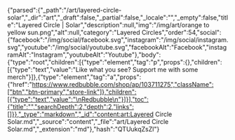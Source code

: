 {"parsed":{"_path":"/art/layered-circle-solar","_dir":"art","_draft":false,"_partial":false,"_locale":"","_empty":false,"title":"Layered Circle | Solar","description":null,"img":"/img/art/orange to yellow sun.png","alt":null,"category":"Layered Circles","order":54,"social":{"facebook":"/img/social/facebook.svg","instagram":"/img/social/instagram.svg","youtube":"/img/social/youtube.svg","facebookAlt":"Facebook","instagramAlt":"Instagram","youtubeAlt":"Youtube"},"body":{"type":"root","children":[{"type":"element","tag":"p","props":{},"children":[{"type":"text","value":"Like what you see? Support me with some merch"}]},{"type":"element","tag":"a","props":{"href":"https://www.redbubble.com/shop/ap/103711275","className":["btn","btn-primary","store-link"]},"children":[{"type":"text","value":"\nRedbubble\n"}]}],"toc":{"title":"","searchDepth":2,"depth":2,"links":[]}},"_type":"markdown","_id":"content:art:Layered Circle Solar.md","_source":"content","_file":"art/Layered Circle Solar.md","_extension":"md"},"hash":"QTUukqZsZl"}